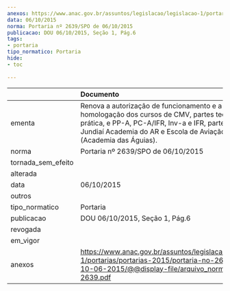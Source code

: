 ```yaml
---
anexos: https://www.anac.gov.br/assuntos/legislacao/legislacao-1/portarias/portarias-2015/portaria-no-2639-spo-de-10-06-2015/@@display-file/arquivo_norma/PA2015-2639.pdf
data: 06/10/2015
norma: Portaria nº 2639/SPO de 06/10/2015
publicacao: DOU 06/10/2015, Seção 1, Pág.6
tags:
- portaria
tipo_normatico: Portaria
hide: 
- toc 
 
---
```


|                    | Documento                                                                                                                                                                                                                         |
|:-------------------|:----------------------------------------------------------------------------------------------------------------------------------------------------------------------------------------------------------------------------------|
| ementa             | Renova a autorização de funcionamento e a homologação dos cursos de CMV, partes teórica e prática, e PP-A, PC-A/IFR, Inv-a e IFR, parte teórica, da Jundiaí Academia do AR e Escola de Aviação Civil Ltda. (Academia das Águias). |
| norma              | Portaria nº 2639/SPO de 06/10/2015                                                                                                                                                                                                |
| tornada_sem_efeito |                                                                                                                                                                                                                                   |
| alterada           |                                                                                                                                                                                                                                   |
| data               | 06/10/2015                                                                                                                                                                                                                        |
| outros             |                                                                                                                                                                                                                                   |
| tipo_normatico     | Portaria                                                                                                                                                                                                                          |
| publicacao         | DOU 06/10/2015, Seção 1, Pág.6                                                                                                                                                                                                    |
| revogada           |                                                                                                                                                                                                                                   |
| em_vigor           |                                                                                                                                                                                                                                   |
| anexos             | https://www.anac.gov.br/assuntos/legislacao/legislacao-1/portarias/portarias-2015/portaria-no-2639-spo-de-10-06-2015/@@display-file/arquivo_norma/PA2015-2639.pdf                                                                 |